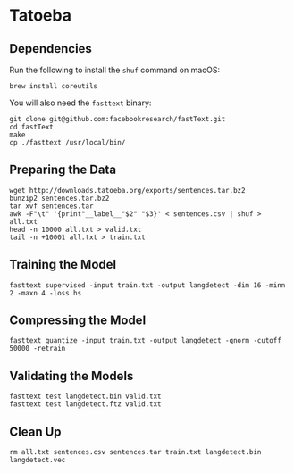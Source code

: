 #  Tatoeba

## Dependencies

Run the following to install the `shuf` command on macOS:

```
brew install coreutils
```

You will also need the `fasttext` binary:

```
git clone git@github.com:facebookresearch/fastText.git
cd fastText
make
cp ./fasttext /usr/local/bin/
```

## Preparing the Data

```
wget http://downloads.tatoeba.org/exports/sentences.tar.bz2
bunzip2 sentences.tar.bz2
tar xvf sentences.tar
awk -F"\t" '{print"__label__"$2" "$3}' < sentences.csv | shuf > all.txt
head -n 10000 all.txt > valid.txt
tail -n +10001 all.txt > train.txt
```

## Training the Model

```
fasttext supervised -input train.txt -output langdetect -dim 16 -minn 2 -maxn 4 -loss hs
```

## Compressing the Model

```
fasttext quantize -input train.txt -output langdetect -qnorm -cutoff 50000 -retrain
```

## Validating the Models

```
fasttext test langdetect.bin valid.txt
fasttext test langdetect.ftz valid.txt
```

## Clean Up

```
rm all.txt sentences.csv sentences.tar train.txt langdetect.bin langdetect.vec
```
